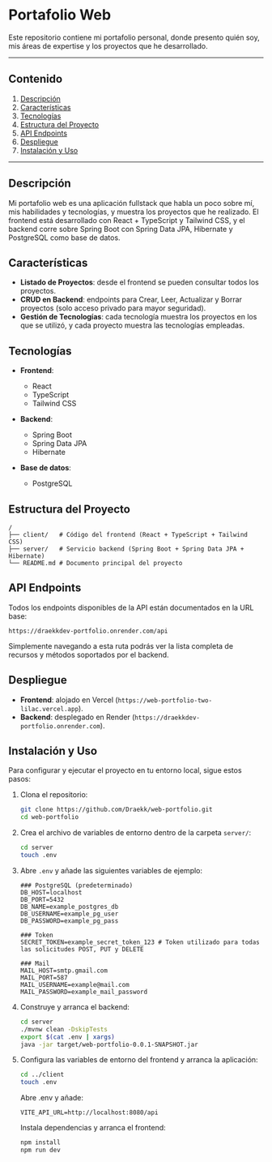 # **Portafolio Web**

Este repositorio contiene mi portafolio personal, donde presento quién soy, mis áreas de expertise y los proyectos que he desarrollado.

---

## Contenido

1. [Descripción](#descripción)
2. [Características](#características)
3. [Tecnologías](#tecnologías)
4. [Estructura del Proyecto](#estructura-del-proyecto)
5. [API Endpoints](#api-endpoints)
6. [Despliegue](#despliegue)
7. [Instalación y Uso](#instalación-y-uso)

---

## Descripción

Mi portafolio web es una aplicación fullstack que habla un poco sobre mí, mis habilidades y tecnologías, y muestra los proyectos que he realizado. El frontend está desarrollado con React + TypeScript y Tailwind CSS, y el backend corre sobre Spring Boot con Spring Data JPA, Hibernate y PostgreSQL como base de datos.

## Características

* **Listado de Proyectos**: desde el frontend se pueden consultar todos los proyectos.
* **CRUD en Backend**: endpoints para Crear, Leer, Actualizar y Borrar proyectos (solo acceso privado para mayor seguridad).
* **Gestión de Tecnologías**: cada tecnología muestra los proyectos en los que se utilizó, y cada proyecto muestra las tecnologías empleadas.

## Tecnologías

* **Frontend**:

  * React
  * TypeScript
  * Tailwind CSS
* **Backend**:

  * Spring Boot
  * Spring Data JPA
  * Hibernate
* **Base de datos**:

  * PostgreSQL

## Estructura del Proyecto

```
/
├── client/   # Código del frontend (React + TypeScript + Tailwind CSS)
├── server/   # Servicio backend (Spring Boot + Spring Data JPA + Hibernate)
└── README.md # Documento principal del proyecto
```

## API Endpoints

Todos los endpoints disponibles de la API están documentados en la URL base:

```
https://draekkdev-portfolio.onrender.com/api
```

Simplemente navegando a esta ruta podrás ver la lista completa de recursos y métodos soportados por el backend.

## Despliegue

* **Frontend**: alojado en Vercel (`https://web-portfolio-two-lilac.vercel.app`).
* **Backend**: desplegado en Render (`https://draekkdev-portfolio.onrender.com`).

## Instalación y Uso

Para configurar y ejecutar el proyecto en tu entorno local, sigue estos pasos:

1. Clona el repositorio:

   ```bash
   git clone https://github.com/Draekk/web-portfolio.git
   cd web-portfolio
   ```

2. Crea el archivo de variables de entorno dentro de la carpeta `server/`:

   ```bash
   cd server
   touch .env
   ```

3. Abre `.env` y añade las siguientes variables de ejemplo:

   ```env
   ### PostgreSQL (predeterminado)
   DB_HOST=localhost
   DB_PORT=5432
   DB_NAME=example_postgres_db
   DB_USERNAME=example_pg_user
   DB_PASSWORD=example_pg_pass

   ### Token
   SECRET_TOKEN=example_secret_token_123 # Token utilizado para todas las solicitudes POST, PUT y DELETE

   ### Mail
   MAIL_HOST=smtp.gmail.com
   MAIL_PORT=587
   MAIL_USERNAME=example@mail.com
   MAIL_PASSWORD=example_mail_password
   ```

4. Construye y arranca el backend:

   ```bash
   cd server
   ./mvnw clean -DskipTests
   export $(cat .env | xargs)
   java -jar target/web-portfolio-0.0.1-SNAPSHOT.jar
   ```

5. Configura las variables de entorno del frontend y arranca la aplicación:

   ```bash
   cd ../client
   touch .env
   ```

   Abre .env y añade:

   ```env
   VITE_API_URL=http://localhost:8080/api
   ```
   Instala dependencias y arranca el frontend:

   ```bash
   npm install
   npm run dev
   ```
